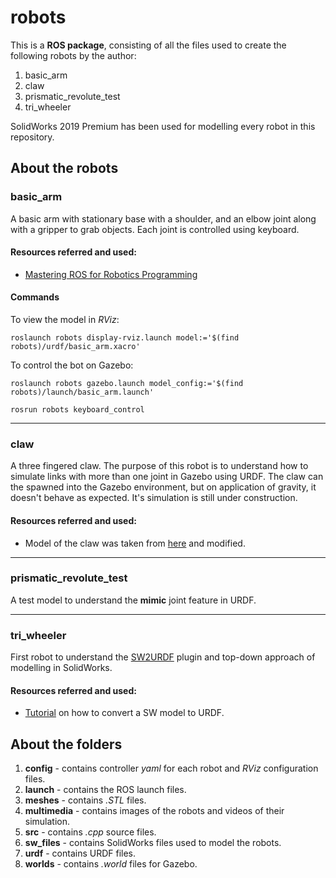 # robots

This is a **ROS package**, consisting of all the files used to create the following robots by the author:
1. basic_arm
2. claw
3. prismatic_revolute_test
4. tri_wheeler

SolidWorks 2019 Premium has been used for modelling every robot in this repository.

## About the robots

### basic_arm
A basic arm with stationary base with a shoulder, and an elbow joint along with a gripper to grab objects. Each joint is controlled using keyboard.
#### Resources referred and used:
* [Mastering ROS for Robotics Programming][8]
#### Commands
To view the model in *RViz*:
```
roslaunch robots display-rviz.launch model:='$(find robots)/urdf/basic_arm.xacro'
```
To control the bot on Gazebo:
```
roslaunch robots gazebo.launch model_config:='$(find robots)/launch/basic_arm.launch'
```
```
rosrun robots keyboard_control
```

---
### claw
A three fingered claw. The purpose of this robot is to understand how to simulate links with more than one joint in Gazebo using URDF. 
The claw can the spawned into the Gazebo environment, but on application of gravity, it doesn't behave as expected. It's simulation is still under construction.
#### Resources referred and used:
* Model of the claw was taken from [here][9] and modified.
---
### prismatic_revolute_test
A test model to understand the **mimic** joint feature in URDF.

---
### tri_wheeler
First robot to understand the [SW2URDF][10] plugin and top-down approach of modelling in SolidWorks.
#### Resources referred and used:
* [Tutorial][11] on how to convert a SW model to URDF.

## About the folders
1. **config** - contains controller *yaml* for each robot and *RViz* configuration files.
2. **launch** - contains the ROS launch files.
3. **meshes** - contains *.STL* files.
4. **multimedia** - contains images of the robots and videos of their simulation.
5. **src** - contains *.cpp* source files.
6. **sw_files** - contains SolidWorks files used to model the robots.
7. **urdf** - contains URDF files.
8. **worlds** - contains *.world* files for Gazebo.

[8]:https://mastering-ros.com/
[9]:https://grabcad.com/library/gripper-148
[10]:http://wiki.ros.org/sw_urdf_exporter
[11]:https://blogs.solidworks.com/teacher/wp-content/uploads/sites/3/WPI-Robotics-SolidWorks-to-Gazebo.pdf
